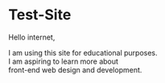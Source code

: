 # Test-Site
Hello internet,

I am using this site for educational purposes. 
<br>I am aspiring to learn more about 
<br>front-end web design and development.
